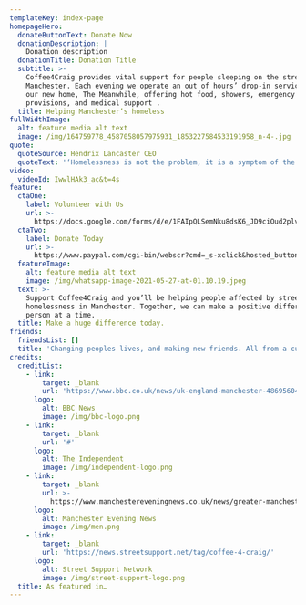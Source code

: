 ```yaml
---
templateKey: index-page
homepageHero:
  donateButtonText: Donate Now
  donationDescription: |
    Donation description
  donationTitle: Donation Title
  subtitle: >-
    Coffee4Craig provides vital support for people sleeping on the streets of
    Manchester. Each evening we operate an out of hours’ drop-in service from
    our new home, The Meanwhile, offering hot food, showers, emergency
    provisions, and medical support .
  title: Helping Manchester’s homeless
fullWidthImage:
  alt: feature media alt text
  image: /img/164759778_4587058057975931_1853227584533191958_n-4-.jpg
quote:
  quoteSource: Hendrix Lancaster CEO
  quoteText: '‘Homelessness is not the problem, it is a symptom of the problem’'
video:
  videoId: IwwlHAk3_ac&t=4s
feature:
  ctaOne:
    label: Volunteer with Us
    url: >-
      https://docs.google.com/forms/d/e/1FAIpQLSemNku8dsK6_JD9ciOud2plvPN3wxKdMihiAaUvB3pOaoXwMA/viewform
  ctaTwo:
    label: Donate Today
    url: >-
      https://www.paypal.com/cgi-bin/webscr?cmd=_s-xclick&hosted_button_id=VBW25QGTWEMYC&source=url
  featureImage:
    alt: feature media alt text
    image: /img/whatsapp-image-2021-05-27-at-01.10.19.jpeg
  text: >-
    Support Coffee4Craig and you’ll be helping people affected by street
    homelessness in Manchester. Together, we can make a positive difference, one
    person at a time.
  title: Make a huge difference today.
friends:
  friendsList: []
  title: 'Changing peoples lives, and making new friends. All from a cup of coffee.'
credits:
  creditList:
    - link:
        target: _blank
        url: 'https://www.bbc.co.uk/news/uk-england-manchester-48695604'
      logo:
        alt: BBC News
        image: /img/bbc-logo.png
    - link:
        target: _blank
        url: '#'
      logo:
        alt: The Independent
        image: /img/independent-logo.png
    - link:
        target: _blank
        url: >-
          https://www.manchestereveningnews.co.uk/news/greater-manchester-news/coffee4craig-homeless-drop-centre-manchester-13710978
      logo:
        alt: Manchester Evening News
        image: /img/men.png
    - link:
        target: _blank
        url: 'https://news.streetsupport.net/tag/coffee-4-craig/'
      logo:
        alt: Street Support Network
        image: /img/street-support-logo.png
  title: As featured in…
---
```


